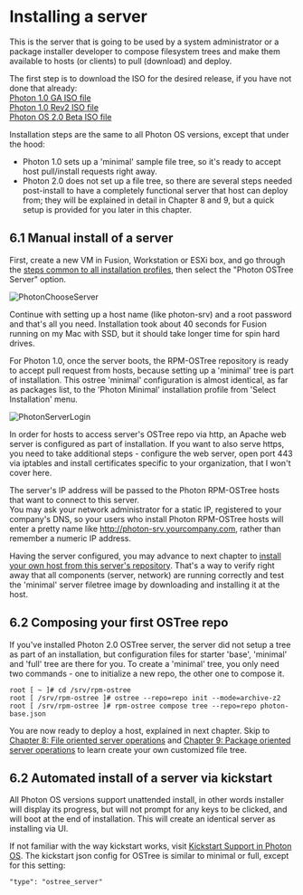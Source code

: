 # Installing a server

This is the server that is going to be used by a system administrator or a package installer developer to compose filesystem trees and make them available to hosts (or clients) to pull (download) and deploy.  

The first step is to download the ISO for the desired release, if you have not done that already:  
[Photon 1.0 GA ISO file](https://bintray.com/artifact/download/vmware/photon/photon-1.0-13c08b6.iso)  
[Photon 1.0 Rev2 ISO file](https://bintray.com/artifact/download/vmware/photon/photon-1.0-62c543d.iso)  
[Photon OS 2.0 Beta ISO file](https://bintray.com/vmware/photon/download_file?file_path=2.0%2FBeta%2Fiso%2Fphoton-2.0-8553d58.iso)  

Installation steps are the same to all Photon OS versions, except that under the hood:
* Photon 1.0 sets up a 'minimal' sample file tree, so it's ready to accept host pull/install requests right away.
* Photon 2.0 does not set up a file tree, so there are several steps needed post-install to have a completely functional server that host can deploy from; they will be explained in detail in Chapter 8 and 9, but a quick setup is provided for you later in this chapter.  

## 6.1 Manual install of a server
First, create a new VM in Fusion, Workstation or ESXi box, and go through the [steps common to all installation profiles](Running-Project-Photon-on-Fusion), then select the "Photon OSTree Server" option.

![PhotonChooseServer](https://cloud.githubusercontent.com/assets/13158414/14802949/1c5f92b8-0b0a-11e6-8d69-96e62218dfcb.png)

Continue with setting up a host name (like photon-srv) and a root password and that's all you need. Installation took about 40 seconds for Fusion running on my Mac with SSD, but it should take longer time for spin hard drives.  

For Photon 1.0, once the server boots, the RPM-OSTree repository is ready to accept pull request from hosts, because setting up a 'minimal' tree is part of installation. This ostree 'minimal' configuration is almost identical, as far as packages list, to the 'Photon Minimal' installation profile from 'Select Installation' menu. 

![PhotonServerLogin](https://cloud.githubusercontent.com/assets/13158414/14802957/2f5ed7e8-0b0a-11e6-960d-04c6202b0c4e.png)


In order for hosts to access server's OSTree repo via http, an Apache web server is configured as part of installation. If you want to also serve https, you need to take additional steps - configure the web server, open port 443 via iptables and install certificates specific to your organization, that I won't cover here.  

The server's IP address will be passed to the Photon RPM-OSTree hosts that want to connect to this server.  
You may ask your network administrator for a static IP, registered to your company's DNS, so your users who install Photon RPM-OSTree hosts will enter a pretty name like http://photon-srv.yourcompany.com, rather than remember a numeric IP address.

Having the server configured, you may advance to next chapter to [install your own host from this server's repository](Photon-RPM-OSTree-7-Installing-a-host-against-a-custom-server-repository.md). That's a way to verify right away that all components (server, network) are running correctly and test the 'minimal' server filetree image by downloading and installing it at the host.

## 6.2 Composing your first OSTree repo  
If you've installed Photon 2.0 OSTree server, the server did not setup a tree as part of an installation, but configuration files for starter 'base', 'minimal' and 'full' tree are there for you. To create a 'minimal' tree, you only need two commands - one to initialize a new repo, the other one to compose it.
```
root [ ~ ]# cd /srv/rpm-ostree
root [ /srv/rpm-ostree ]# ostree --repo=repo init --mode=archive-z2
root [ /srv/rpm-ostree ]# rpm-ostree compose tree --repo=repo photon-base.json
```
You are now ready to deploy a host, explained in next chapter. Skip to [Chapter 8: File oriented server operations](Photon-RPM-OStree-8-File-oriented-server-operations.md) and [Chapter 9: Package oriented server operations](Photon-RPM-OSTree-9-Package-oriented-server-operations.md) to learn create your own customized file tree.   

## 6.2 Automated install of a server via kickstart
All Photon OS versions support unattended install, in other words installer will display its progress, but will not prompt for any keys to be clicked, and will boot at the end of installation. This will create an identical server as installing via UI.

If not familiar with the way kickstart works, visit [Kickstart Support in Photon OS](kickstart.md). The kickstart json config for OSTree is similar to minimal or full, except for this setting:  
```
"type": "ostree_server"
```

